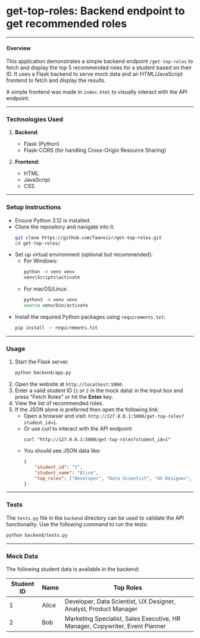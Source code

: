 # get-top-roles: Backend endpoint to get recommended roles

---

#### **Overview**

This application demonstrates a simple backend endpoint `/get-top-roles` to fetch and display the top 5 recommended roles for a student based on their ID. It uses a Flask backend to serve mock data and an HTML/JavaScript frontend to fetch and display the results.

A simple frontend was made in `index.html` to visually interact with the API endpoint.

---

### **Technologies Used**

1. **Backend**:
   - Flask (Python)
   - Flask-CORS (for handling Cross-Origin Resource Sharing)

2. **Frontend**:
   - HTML
   - JavaScript
   - CSS

---

### **Setup Instructions**

- Ensure Python 3.12 is installed.
- Clone the repository and navigate into it.
    ```bash
    git clone https://github.com/Taanviir/get-top-roles.git
    cd get-top-roles/
    ```
- Set up virtual environment (optional but recommended):
   - For Windows:
     ```bash
     python -m venv venv
     venv\Scripts\activate
     ```
   - For macOS/Linux:
     ```bash
     python3 -m venv venv
     source venv/bin/activate
     ```
- Install the required Python packages using `requirements.txt`:
    ```bash
    pip install -r requirements.txt
    ```

---

### **Usage**

1. Start the Flask server.
    ```bash
    python backend/app.py
    ```
2. Open the website at `http://localhost:5000`.
3. Enter a valid student ID (`1` or `2` in the mock data) in the input box and press "Fetch Roles" or hit the **Enter** key.
4. View the list of recommended roles.
5. If the JSON alone is preferred then open the following link:
   - Open a browser and visit: `http://127.0.0.1:5000/get-top-roles?student_id=1`.
   - Or use curl to interact with the API endpoint:
       ```
       curl "http://127.0.0.1:5000/get-top-roles?student_id=1"
       ```
   - You should see JSON data like:
     ```json
     {
         "student_id": "1",
         "student_name": "Alice",
         "top_roles": ["Developer", "Data Scientist", "UX Designer", "Analyst", "Product Manager"]
     }
     ```

---

### **Tests**

The `tests.py` file in the `backend` directory can be used to validate the API functionality. Use the following command to run the tests:

```bash
python backend/tests.py
```

---

### **Mock Data**

The following student data is available in the backend:

| **Student ID** | **Name** | **Top Roles** |
|-----------------|----------|---------------|
| 1               | Alice    | Developer, Data Scientist, UX Designer, Analyst, Product Manager |
| 2               | Bob      | Marketing Specialist, Sales Executive, HR Manager, Copywriter, Event Planner |
